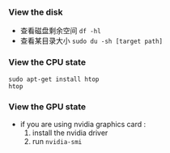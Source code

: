 ### View the disk
* 查看磁盘剩余空间 `df -hl`
* 查看某目录大小 `sudo du -sh [target path]`

### View the CPU state
```
sudo apt-get install htop
htop
```

### View the GPU state

* if you are using nvidia graphics card :
  1) install the nvidia driver
  2) run `nvidia-smi`
